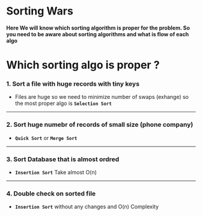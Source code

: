 # Sorting Wars 
**Here We will know which sorting algorithm is proper for the problem. So you need to be aware about sorting algorithms and what is flow of each algo**

# Which sorting algo is proper ?

### 1. Sort a file with huge records with tiny keys
- Files are huge so we need to minimize number of swaps (exhange) so the most proper algo is **`Selection Sort`**

---
### 2. Sort huge numebr of records of small size (phone company) 
- **`Quick Sort`** or **`Merge Sort`** 

---
### 3. Sort Database that is almost ordred
- **`Insertion Sort`** Take almost O(n)
---

### 4. Double check on sorted file 
- **`Insertion Sort`** without any changes and O(n) Complexity 
